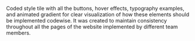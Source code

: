 Coded style tile with all the buttons, hover effects, typography examples, and animated gradient for clear visualization of how these elements should be implemented codewise.
It was created to maintain consistency throughout all the pages of the website implemented by different team members.

